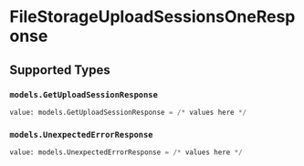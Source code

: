 # FileStorageUploadSessionsOneResponse


## Supported Types

### `models.GetUploadSessionResponse`

```python
value: models.GetUploadSessionResponse = /* values here */
```

### `models.UnexpectedErrorResponse`

```python
value: models.UnexpectedErrorResponse = /* values here */
```

